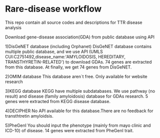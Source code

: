 # Rare-disease workflow
This repo contain all source codes and descriptions for TTR disease analysis

Download gene-disease association(GDA) from public database using API

1)DisGeNET database (including Orphanet)
   DisGeNET database contains multiple public database, and we use API (UMLS CUI:C2751492,disease_name:'AMYLOIDOSIS, HEREDITARY, TRANSTHYRETIN-RELATED') to download GDAs. 74 genes are extracted from this database.
   At finally, we get 74 genes from DisGeNET.

2)OMIM database
   This database aren`t free. Only available for website research

3)KEGG database
   KEGG have multiple subdatabases. We use pathway (no result) and disease (family amyloidosis) database for GDAs research. 5 genes were extracted from KEGG disease database.

4)DECIPHER
    No API available for this database.There are no feedback for transthtretin amyloidsis.

5)PheGenI
   You should input the phenotype (mainly from mayo clinic and ICD-10) of disease. 14 genes were extracted from PheGenI trait.
  



